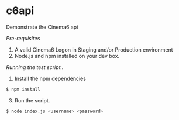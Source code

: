 # c6api
Demonstrate the Cinema6 api


*Pre-requisites*

1. A valid Cinema6 Logon in Staging and/or Production environment
2. Node.js and npm installed on your dev box.

*Running the test script..*

1. Install the npm dependencies

  ```bash
  $ npm install
  ```

3. Run the script.

  ```bash
  $ node index.js <username> <password>
  ```
